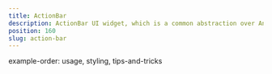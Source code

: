 ```yaml
---
title: ActionBar
description: ActionBar UI widget, which is a common abstraction over Android's AtionBar and iOS's NavigationBar. This component is displayed on the top of the windows and can have a title, application-level navigation. It could have custom interactive items as well.
position: 160
slug: action-bar
---
```

example-order: usage, styling, tips-and-tricks